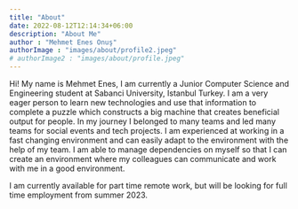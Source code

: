 ```yaml
---
title: "About"
date: 2022-08-12T12:14:34+06:00
description: "About Me"
author : "Mehmet Enes Onuş"
authorImage : "images/about/profile2.jpeg"
# authorImage2 : "images/about/profile.jpeg"
---
```




Hi! My name is Mehmet Enes, I am currently a Junior Computer Science and Engineering student at Sabanci University, Istanbul Turkey. I am a very eager person to learn new technologies and use that information to complete a puzzle which constructs a big machine that creates beneficial output for people. In my journey I belonged to many teams and led many teams for social events and tech projects. I am experienced at working in a fast changing environment and can easily adapt to the environment with the help of my team. I am able to manage dependencies on myself so that I can create an environment where my colleagues can communicate and work with me in a good environment.

I am currently available for part time remote work, but will be looking for full time employment from summer 2023.
